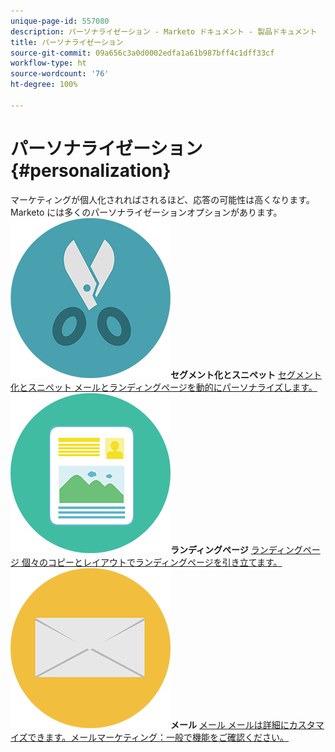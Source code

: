 ```yaml
---
unique-page-id: 557080
description: パーソナライゼーション - Marketo ドキュメント - 製品ドキュメント
title: パーソナライゼーション
source-git-commit: 09a656c3a0d0002edfa1a61b987bff4c1dff33cf
workflow-type: ht
source-wordcount: '76'
ht-degree: 100%

---
```



# パーソナライゼーション {#personalization}

マーケティングが個人化されればされるほど、応答の可能性は高くなります。Marketo には多くのパーソナライゼーションオプションがあります。
**![セグメント化とスニペット](assets/graphic-design-tools-18.png)セグメント化とスニペット** [セグメント化とスニペット メールとランディングページを動的にパーソナライズします。](https://docs.marketo.com/display/DOCS/Segmentation+and+Snippets)     **![ランディングページ](assets/office-artboard-80.png)ランディングページ** [ランディングページ 個々のコピーとレイアウトでランディングページを引き立てます。](https://docs.marketo.com/display/DOCS/Personalizing+Landing+Pages)     **![メール](assets/office-27-1.png)メール** [メール メールは詳細にカスタマイズできます。メールマーケティング：一般で機能をご確認ください。](https://docs.marketo.com/display/DOCS/General)
